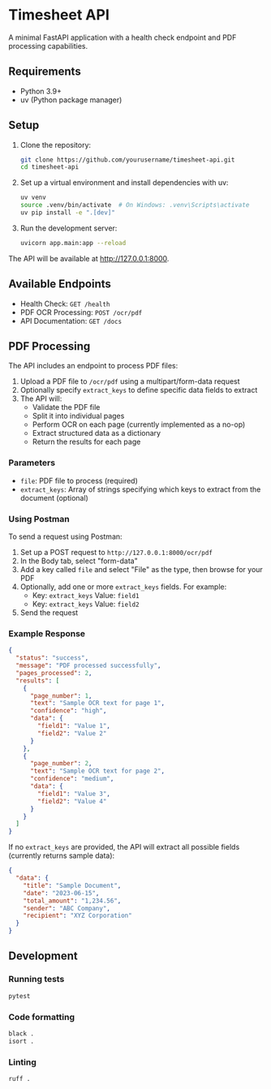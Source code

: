 # Timesheet API

A minimal FastAPI application with a health check endpoint and PDF processing capabilities.

## Requirements

- Python 3.9+
- uv (Python package manager)

## Setup

1. Clone the repository:
   ```bash
   git clone https://github.com/yourusername/timesheet-api.git
   cd timesheet-api
   ```

2. Set up a virtual environment and install dependencies with uv:
   ```bash
   uv venv
   source .venv/bin/activate  # On Windows: .venv\Scripts\activate
   uv pip install -e ".[dev]"
   ```

3. Run the development server:
   ```bash
   uvicorn app.main:app --reload
   ```

The API will be available at http://127.0.0.1:8000.

## Available Endpoints

- Health Check: `GET /health`
- PDF OCR Processing: `POST /ocr/pdf`
- API Documentation: `GET /docs`

## PDF Processing

The API includes an endpoint to process PDF files:

1. Upload a PDF file to `/ocr/pdf` using a multipart/form-data request
2. Optionally specify `extract_keys` to define specific data fields to extract
3. The API will:
   - Validate the PDF file
   - Split it into individual pages
   - Perform OCR on each page (currently implemented as a no-op)
   - Extract structured data as a dictionary
   - Return the results for each page

### Parameters

- `file`: PDF file to process (required)
- `extract_keys`: Array of strings specifying which keys to extract from the document (optional)

### Using Postman

To send a request using Postman:

1. Set up a POST request to `http://127.0.0.1:8000/ocr/pdf`
2. In the Body tab, select "form-data"
3. Add a key called `file` and select "File" as the type, then browse for your PDF
4. Optionally, add one or more `extract_keys` fields. For example:
   - Key: `extract_keys` Value: `field1`
   - Key: `extract_keys` Value: `field2`
5. Send the request

### Example Response

```json
{
  "status": "success",
  "message": "PDF processed successfully",
  "pages_processed": 2,
  "results": [
    {
      "page_number": 1,
      "text": "Sample OCR text for page 1",
      "confidence": "high",
      "data": {
        "field1": "Value 1",
        "field2": "Value 2"
      }
    },
    {
      "page_number": 2,
      "text": "Sample OCR text for page 2",
      "confidence": "medium",
      "data": {
        "field1": "Value 3",
        "field2": "Value 4"
      }
    }
  ]
}
```

If no `extract_keys` are provided, the API will extract all possible fields (currently returns sample data):

```json
{
  "data": {
    "title": "Sample Document",
    "date": "2023-06-15",
    "total_amount": "1,234.56",
    "sender": "ABC Company",
    "recipient": "XYZ Corporation"
  }
}
```

## Development

### Running tests
```bash
pytest
```

### Code formatting
```bash
black .
isort .
```

### Linting
```bash
ruff .
``` 